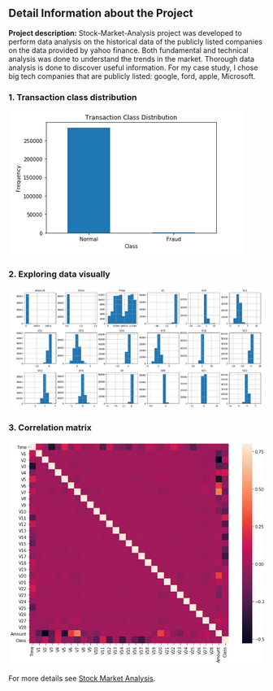 ## Detail Information about the Project

**Project description:** Stock-Market-Analysis project was developed to perform data analysis on the historical data of the publicly listed companies on the data provided by yahoo finance.
Both fundamental and technical analysis was done to understand the trends in the market. Thorough data analysis is done to discover useful information.
For my case study, I chose big tech companies that are publicly listed: google, ford, apple, Microsoft.

### 1. Transaction class distribution

![](images/cfd_pic_1.png)<br/>

### 2. Exploring data visually

![](images/cfd_pic_2.png)<br/>

### 3. Correlation matrix

![](images/cfd_pic_3.png)<br/>




For more details see [Stock Market Analysis](https://github.com/smit-collab/Credit-Card-Fraud-Detection).
